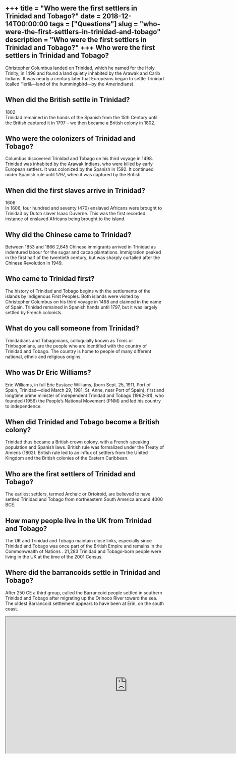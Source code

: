 +++
title = "Who were the first settlers in Trinidad and Tobago?"
date = 2018-12-14T00:00:00
tags = ["Questions"]
slug = "who-were-the-first-settlers-in-trinidad-and-tobago"
description = "Who were the first settlers in Trinidad and Tobago?"
+++
Who were the first settlers in Trinidad and Tobago?
---------------------------------------------------

Christopher Columbus landed on Trinidad, which he named for the Holy Trinity, in 1498 and found a land quietly inhabited by the Arawak and Carib Indians. It was nearly a century later that Europeans began to settle Trinidad (called “leri&amp;—land of the hummingbird—by the Amerindians).

When did the British settle in Trinidad?
----------------------------------------

1802  
Trinidad remained in the hands of the Spanish from the 15th Century until the British captured it in 1797 – we then became a British colony in 1802.

Who were the colonizers of Trinidad and Tobago?
-----------------------------------------------

Columbus discovered Trinidad and Tobago on his third voyage in 1498. Trinidad was inhabited by the Arawak Indians, who were killed by early European settlers. It was colonized by the Spanish in 1592. It continued under Spanish rule until 1797, when it was captured by the British.

When did the first slaves arrive in Trinidad?
---------------------------------------------

1606  
In 1606, four hundred and seventy (470) enslaved Africans were brought to Trinidad by Dutch slaver Isaac Duverne. This was the first recorded instance of enslaved Africans being brought to the island.

Why did the Chinese came to Trinidad?
-------------------------------------

Between 1853 and 1866 2,645 Chinese immigrants arrived in Trinidad as indentured labour for the sugar and cacao plantations. Immigration peaked in the first half of the twentieth century, but was sharply curtailed after the Chinese Revolution in 1949.

Who came to Trinidad first?
---------------------------

The history of Trinidad and Tobago begins with the settlements of the islands by Indigenous First Peoples. Both islands were visited by Christopher Columbus on his third voyage in 1498 and claimed in the name of Spain. Trinidad remained in Spanish hands until 1797, but it was largely settled by French colonists.

What do you call someone from Trinidad?
---------------------------------------

Trinidadians and Tobagonians, colloquially known as Trinis or Trinbagonians, are the people who are identified with the country of Trinidad and Tobago. The country is home to people of many different national, ethnic and religious origins.

Who was Dr Eric Williams?
-------------------------

Eric Williams, in full Eric Eustace Williams, (born Sept. 25, 1911, Port of Spain, Trinidad—died March 29, 1981, St. Anne, near Port of Spain), first and longtime prime minister of independent Trinidad and Tobago (1962–81), who founded (1956) the People’s National Movement (PNM) and led his country to independence.

When did Trinidad and Tobago become a British colony?
-----------------------------------------------------

Trinidad thus became a British crown colony, with a French-speaking population and Spanish laws. British rule was formalized under the Treaty of Amiens (1802). British rule led to an influx of settlers from the United Kingdom and the British colonies of the Eastern Caribbean.

Who are the first settlers of Trinidad and Tobago?
--------------------------------------------------

The earliest settlers, termed Archaic or Ortoiroid, are believed to have settled Trinidad and Tobago from northeastern South America around 4000 BCE.

How many people live in the UK from Trinidad and Tobago?
--------------------------------------------------------

The UK and Trinidad and Tobago maintain close links, especially since Trinidad and Tobago was once part of the British Empire and remains in the Commonwealth of Nations . 21,283 Trinidad and Tobago-born people were living in the UK at the time of the 2001 Census.

Where did the barrancoids settle in Trinidad and Tobago?
--------------------------------------------------------

After 250 CE a third group, called the Barrancoid people settled in southern Trinidad and Tobago after migrating up the Orinoco River toward the sea. The oldest Barrancoid settlement appears to have been at Erin, on the south coast.

<iframe allow="accelerometer; autoplay; clipboard-write; encrypted-media; gyroscope; picture-in-picture" allowfullscreen="" class="__youtube_prefs__  epyt-is-override  no-lazyload" data-no-lazy="1" data-origheight="433" data-origwidth="770" data-skipgform_ajax_framebjll="" height="433" id="_ytid_76064" loading="lazy" src="https://www.youtube.com/embed/ZTybOQsrGMI?enablejsapi=1&autoplay=0&cc_load_policy=0&cc_lang_pref=&iv_load_policy=1&loop=0&modestbranding=0&rel=1&fs=1&playsinline=0&autohide=2&theme=dark&color=red&controls=1&" title="YouTube player" width="770"></iframe>
